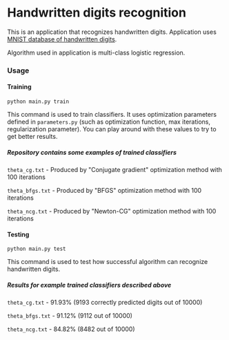 # Handwritten digits recognition

This is an application that recognizes handwritten digits.
Application uses [MNIST database of handwritten digits](http://yann.lecun.com/exdb/mnist/).

Algorithm used in application is multi-class logistic regression.

### Usage
#### Training
`python main.py train`

This command is used to train classifiers. It uses optimization parameters defined in `parameters.py` (such as optimization function, max iterations, regularization parameter). You can play around with these values to try to get better results.

##### Repository contains some examples of trained classifiers
`theta_cg.txt` - Produced by "Conjugate gradient" optimization method with 100 iterations

`theta_bfgs.txt` - Produced by "BFGS" optimization method with 100 iterations

`theta_ncg.txt` - Produced by "Newton-CG" optimization method with 100 iterations

#### Testing
`python main.py test`

This command is used to test how successful algorithm can recognize handwritten digits.

##### Results for example trained classifiers described above
`theta_cg.txt` - 91.93% (9193 correctly predicted digits out of 10000)

`theta_bfgs.txt` - 91.12% (9112 out of 10000)

`theta_ncg.txt` - 84.82% (8482 out of 10000)
